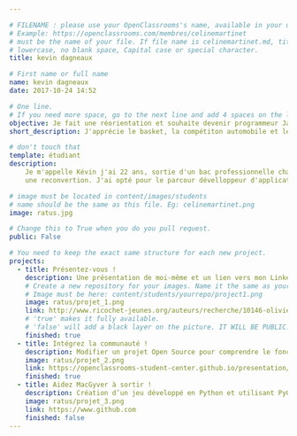 ```yaml
---

# FILENAME : please use your OpenClassrooms's name, available in your url.
# Example: https://openclassrooms.com/membres/celinemartinet
# must be the name of your file. If file name is celinemartinet.md, title is celinemartinet.
# lowercase, no blank space, Capital case or special character.
title: kevin dagneaux

# First name or full name
name: kevin dagneaux
date: 2017-10-24 14:52

# One line.
# If you need more space, go to the next line and add 4 spaces on the left, as in 'description'.
objective: Je fait une réorientation et souhaite devenir programmeur Java
short_description: J'apprécie le basket, la compétiton automobile et les sudoku. J'apprends le Java pour en faire mon futur métier.

# don't touch that
template: étudiant
description:
    Je m'appelle Kévin j'ai 22 ans, sortie d'un bac professionnelle chaudronnier soudeur je ne me plaisait pas dans ce domaine d'activité et j'ai choisi d'entamer 
    une reconvertion. J'ai opté pour le parcour dévelloppeur d'application Java spé Java EE qui est un language qui me plait.

# image must be located in content/images/students
# name should be the same as this file. Eg: celinemartinet.png
image: ratus.jpg

# Change this to True when you do you pull request.
public: False

# You need to keep the exact same structure for each new project.
projects:
  - title: Présentez-vous !
    description: Une présentation de moi-même et un lien vers mon LinkedIn.
    # Create a new repository for your images. Name it the same as your nickname and profile picture.
    # Image must be here: content/students/yourrepo/project1.png
    image: ratus/projet_1.png
    link: http://www.ricochet-jeunes.org/auteurs/recherche/10146-olivier-vogel
    # 'true' makes it fully available.
    # 'false' will add a black layer on the picture. IT WILL BE PUBLIC!
    finished: true
  - title: Intégrez la communauté !
    description: Modifier un projet Open Source pour comprendre le fonctionnement de Git, de Github et des pull requests. 
    image: ratus/projet_2.png
    link: https://openclassrooms-student-center.github.io/presentation/students/ratus.html
    finished: true
  - title: Aidez MacGyver à sortir !
    description: Création d’un jeu développé en Python et utilisant PyGame.
    image: ratus/projet_3.png
    link: https://www.github.com
    finished: false
---
```

